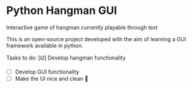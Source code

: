 # Python Hangman GUI
Interactive game of hangman currently playable through text

This is an open-source project developed with the aim of learning a GUI framework available in python.

Tasks to do:
 [:ballot_box_with_check:] Develop hangman functionality
- [ ] Develop GUI functionality
- [ ] Make the UI nice and clean :broom:
